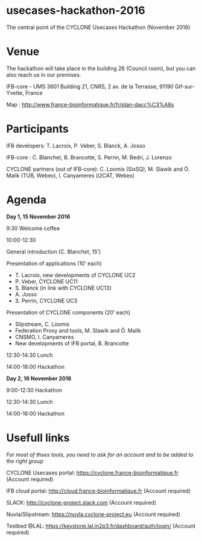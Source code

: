 # usecases-hackathon-2016
The central point of the CYCLONE Usecases Hackathon (November 2016)

# Venue

The hackathon will take place in the building 26 (Council room), but you can also reach us in our premises.

IFB-core - UMS 3601
Building 21,
CNRS, 2 av. de la Terrasse,
91190 Gif-sur-Yvette, France

Map : http://www.france-bioinformatique.fr/fr/plan-dacc%C3%A8s

# Participants

IFB developers: T. Lacroix, P. Veber, S. Blanck, A. Josso 

IFB-core : C. Blanchet, B. Brancotte, S. Perrin, M. Bedri, J. Lorenzo

CYCLONE partners (out of IFB-core): C. Loomis (SixSQ), M. Slawik and Ö. Malik (TUB, Webex), I. Canyameres (i2CAT, Webex)

# Agenda

**Day 1, 15 November 2016**

9:30 Welcome coffee

10:00-12:30

General introduction (C. Blanchet, 15’)

Presentation of applications (10’ each)
* T. Lacroix, new developments of CYCLONE UC2
* P. Veber, CYCLONE UC11
* S. Blanck (in link with CYCLONE UC13)
* A. Josso
* S. Perrin, CYCLONE UC3

Presentation of CYCLONE components (20’ each)
* Slipstream, C. Loomis
* Federation Proxy and tools, M. Slawik and Ö. Malik
* CNSMO, I. Canyameres
* New developments of IFB portal, B. Brancotte

12:30-14:30 Lunch

14:00-18:00 Hackathon

**Day 2, 16 November 2016**

9:00-12:30 Hackathon

12:30-14:30 Lunch

14:00-16:00 Hackathon

# Usefull links
_For most of thses tools, you need to ask for an account and to be added to the right group_

CYCLONE Usecases portal: https://cyclone.france-bioinformatique.fr (Account required)

IFB cloud portal: http://cloud.france-bioinformatique.fr (Account required)

SLACK: http://cyclone-project.slack.com (Account required)

Nuvla/Slipstream: https://nuvla.cyclone-project.eu (Account required)

Testbed @LAL: https://keystone.lal.in2p3.fr/dashboard/auth/login/ (Account required)
